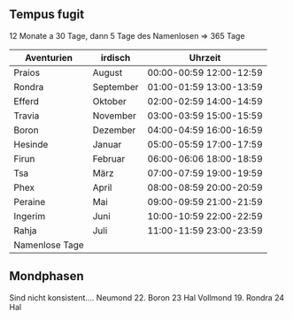 ## Tempus fugit
12 Monate a 30 Tage, dann 5 Tage des Namenlosen => 365 Tage

| Aventurien     | irdisch   | Uhrzeit                 |
| -------------- | --------- | ----------------------- |
| Praios         | August    | 00:00-00:59 12:00-12:59 |
| Rondra         | September | 01:00-01:59 13:00-13:59 |
| Efferd         | Oktober   | 02:00-02:59 14:00-14:59 |
| Travia         | November  | 03:00-03:59 15:00-15:59 |
| Boron          | Dezember  | 04:00-04:59 16:00-16:59 |
| Hesinde        | Januar    | 05:00-05:59 17:00-17:59 |
| Firun          | Februar   | 06:00-06:06 18:00-18:59 |
| Tsa            | März      | 07:00-07:59 19:00-19:59 |
| Phex           | April     | 08:00-08:59 20:00-20:59 |
| Peraine        | Mai       | 09:00-09:59 21:00-21:59 |
| Ingerim        | Juni      | 10:00-10:59 22:00-22:59 |
| Rahja          | Juli      | 11:00-11:59 23:00-23:59 |
| Namenlose Tage |           |                         |

## Mondphasen
Sind nicht konsistent....
 Neumond 22. Boron 23 Hal
 Vollmond 19. Rondra 24 Hal
 